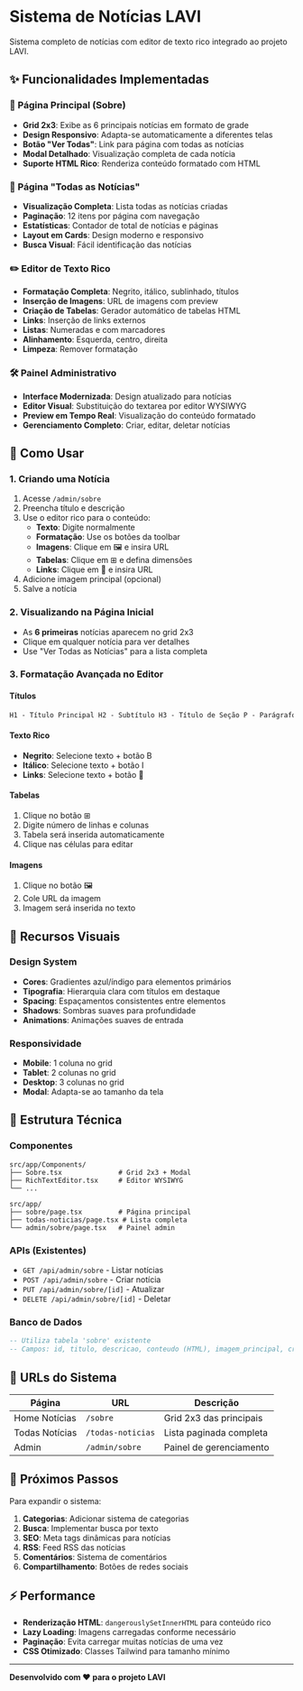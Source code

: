 # Sistema de Notícias LAVI

Sistema completo de notícias com editor de texto rico integrado ao projeto LAVI.

## ✨ Funcionalidades Implementadas

### 📰 Página Principal (Sobre)

- **Grid 2x3**: Exibe as 6 principais notícias em formato de grade
- **Design Responsivo**: Adapta-se automaticamente a diferentes telas
- **Botão "Ver Todas"**: Link para página com todas as notícias
- **Modal Detalhado**: Visualização completa de cada notícia
- **Suporte HTML Rico**: Renderiza conteúdo formatado com HTML

### 📄 Página "Todas as Notícias"

- **Visualização Completa**: Lista todas as notícias criadas
- **Paginação**: 12 itens por página com navegação
- **Estatísticas**: Contador de total de notícias e páginas
- **Layout em Cards**: Design moderno e responsivo
- **Busca Visual**: Fácil identificação das notícias

### ✏️ Editor de Texto Rico

- **Formatação Completa**: Negrito, itálico, sublinhado, títulos
- **Inserção de Imagens**: URL de imagens com preview
- **Criação de Tabelas**: Gerador automático de tabelas HTML
- **Links**: Inserção de links externos
- **Listas**: Numeradas e com marcadores
- **Alinhamento**: Esquerda, centro, direita
- **Limpeza**: Remover formatação

### 🛠 Painel Administrativo

- **Interface Modernizada**: Design atualizado para notícias
- **Editor Visual**: Substituição do textarea por editor WYSIWYG
- **Preview em Tempo Real**: Visualização do conteúdo formatado
- **Gerenciamento Completo**: Criar, editar, deletar notícias

## 🎯 Como Usar

### 1. Criando uma Notícia

1. Acesse `/admin/sobre`
2. Preencha título e descrição
3. Use o editor rico para o conteúdo:
   - **Texto**: Digite normalmente
   - **Formatação**: Use os botões da toolbar
   - **Imagens**: Clique em 🖼 e insira URL
   - **Tabelas**: Clique em ⊞ e defina dimensões
   - **Links**: Clique em 🔗 e insira URL
4. Adicione imagem principal (opcional)
5. Salve a notícia

### 2. Visualizando na Página Inicial

- As **6 primeiras** notícias aparecem no grid 2x3
- Clique em qualquer notícia para ver detalhes
- Use "Ver Todas as Notícias" para a lista completa

### 3. Formatação Avançada no Editor

#### Títulos

```html
H1 - Título Principal H2 - Subtítulo H3 - Título de Seção P - Parágrafo Normal
```

#### Texto Rico

- **Negrito**: Selecione texto + botão B
- **Itálico**: Selecione texto + botão I
- **Links**: Selecione texto + botão 🔗

#### Tabelas

1. Clique no botão ⊞
2. Digite número de linhas e colunas
3. Tabela será inserida automaticamente
4. Clique nas células para editar

#### Imagens

1. Clique no botão 🖼
2. Cole URL da imagem
3. Imagem será inserida no texto

## 🎨 Recursos Visuais

### Design System

- **Cores**: Gradientes azul/índigo para elementos primários
- **Tipografia**: Hierarquia clara com títulos em destaque
- **Spacing**: Espaçamentos consistentes entre elementos
- **Shadows**: Sombras suaves para profundidade
- **Animations**: Animações suaves de entrada

### Responsividade

- **Mobile**: 1 coluna no grid
- **Tablet**: 2 colunas no grid
- **Desktop**: 3 colunas no grid
- **Modal**: Adapta-se ao tamanho da tela

## 🔧 Estrutura Técnica

### Componentes

```
src/app/Components/
├── Sobre.tsx              # Grid 2x3 + Modal
├── RichTextEditor.tsx     # Editor WYSIWYG
└── ...

src/app/
├── sobre/page.tsx         # Página principal
├── todas-noticias/page.tsx # Lista completa
└── admin/sobre/page.tsx   # Painel admin
```

### APIs (Existentes)

- `GET /api/admin/sobre` - Listar notícias
- `POST /api/admin/sobre` - Criar notícia
- `PUT /api/admin/sobre/[id]` - Atualizar
- `DELETE /api/admin/sobre/[id]` - Deletar

### Banco de Dados

```sql
-- Utiliza tabela 'sobre' existente
-- Campos: id, titulo, descricao, conteudo (HTML), imagem_principal, created_at, updated_at
```

## 📱 URLs do Sistema

| Página         | URL               | Descrição               |
| -------------- | ----------------- | ----------------------- |
| Home Notícias  | `/sobre`          | Grid 2x3 das principais |
| Todas Notícias | `/todas-noticias` | Lista paginada completa |
| Admin          | `/admin/sobre`    | Painel de gerenciamento |

## 🚀 Próximos Passos

Para expandir o sistema:

1. **Categorias**: Adicionar sistema de categorias
2. **Busca**: Implementar busca por texto
3. **SEO**: Meta tags dinâmicas para notícias
4. **RSS**: Feed RSS das notícias
5. **Comentários**: Sistema de comentários
6. **Compartilhamento**: Botões de redes sociais

## ⚡ Performance

- **Renderização HTML**: `dangerouslySetInnerHTML` para conteúdo rico
- **Lazy Loading**: Imagens carregadas conforme necessário
- **Paginação**: Evita carregar muitas notícias de uma vez
- **CSS Otimizado**: Classes Tailwind para tamanho mínimo

---

**Desenvolvido com ❤️ para o projeto LAVI**

